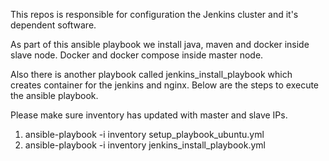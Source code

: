 This repos is responsible for configuration the Jenkins cluster and it's dependent software.

As part of this ansible playbook we install java, maven and docker inside slave node. Docker and docker compose inside master node.

Also there is another playbook called jenkins_install_playbook which creates container for the jenkins and nginx.
Below are the steps to execute the ansible playbook.

Please make sure inventory has updated with master and slave IPs.

1. ansible-playbook -i inventory setup_playbook_ubuntu.yml
2. ansible-playbook -i inventory jenkins_install_playbook.yml

